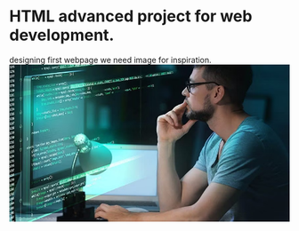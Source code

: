 # HTML advanced project for web development.
designing first webpage we need image for inspiration.
![README](https://github.com/M-Pascal/alu-web-development/blob/master/html_advanced/photos/readme.png)
